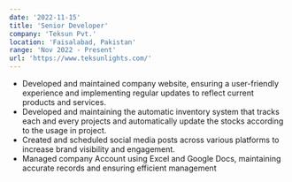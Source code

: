 ```yaml
---
date: '2022-11-15'
title: 'Senior Developer'
company: 'Teksun Pvt.'
location: 'Faisalabad, Pakistan'
range: 'Nov 2022 - Present'
url: 'https://www.teksunlights.com/'
---
```


- Developed and maintained company website, ensuring a user-friendly experience and implementing regular updates to reflect current products and services.
- Developed and maintaining the automatic inventory system that tracks each and every projects and automatically update the stocks according to the usage in project.
- Created and scheduled social media posts across various platforms to increase brand visibility and engagement.
- Managed company Account using Excel and Google Docs, maintaining accurate records and ensuring efficient management
